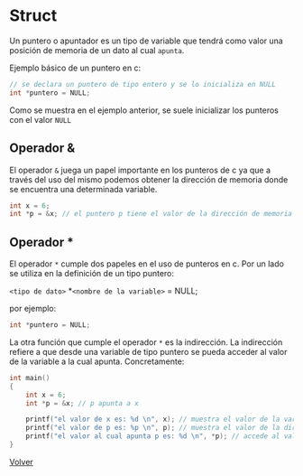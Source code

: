 # Struct

Un puntero o apuntador es un tipo de variable que tendrá como valor una posición de memoria de un dato al cual `apunta`.

Ejemplo básico de un puntero en c:
```c
// se declara un puntero de tipo entero y se lo inicializa en NULL
int *puntero = NULL;
```

Como se muestra en el ejemplo anterior, se suele inicializar los punteros con el valor `NULL` 

## Operador &

El operador `&` juega un papel importante en los punteros de c ya que a través del uso del mismo podemos obtener la dirección de memoria donde se encuentra una determinada variable.

```c
int x = 6;
int *p = &x; // el puntero p tiene el valor de la dirección de memoria de la variable x
```

## Operador *

El operador `*` cumple dos papeles en el uso de punteros en c. Por un lado se utiliza en la definición de un tipo puntero:

`<tipo de dato>` *`<nombre de la variable>` = NULL;
 
por ejemplo:
```c
int *puntero = NULL;
```

La otra función que cumple el operador `*` es la indirección.
La indirección refiere a que desde una variable de tipo puntero se pueda acceder al valor de la variable a la cual apunta.
Concretamente:

```c
int main()
{
    int x = 6;
    int *p = &x; // p apunta a x

    printf("el valor de x es: %d \n", x); // muestra el valor de la variable x
    printf("el valor de p es: %p \n", p); // muestra el valor de la dirección de memoria de x
    printf("el valor al cual apunta p es: %d \n", *p); // accede al valor de x a través de p
}
```

[Volver](/README.md)
